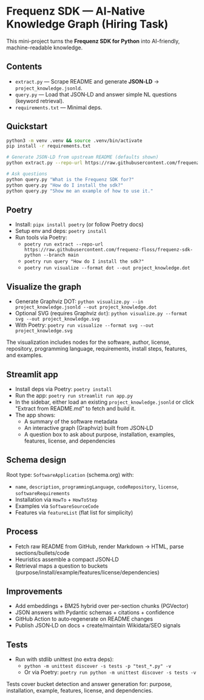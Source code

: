 # Frequenz SDK — AI‑Native Knowledge Graph (Hiring Task)

This mini-project turns the **Frequenz SDK for Python** into AI-friendly, machine-readable knowledge.

## Contents
- `extract.py` — Scrape README and generate **JSON‑LD** → `project_knowledge.jsonld`.
- `query.py` — Load that JSON‑LD and answer simple NL questions (keyword retrieval).
- `requirements.txt` — Minimal deps.

## Quickstart
```bash
python3 -m venv .venv && source .venv/bin/activate
pip install -r requirements.txt

# Generate JSON-LD from upstream README (defaults shown)
python extract.py --repo-url https://raw.githubusercontent.com/frequenz-floss/frequenz-sdk-python --branch main

# Ask questions
python query.py "What is the Frequenz SDK for?"
python query.py "How do I install the sdk?"
python query.py "Show me an example of how to use it."
```

## Poetry
- Install: `pipx install poetry` (or follow Poetry docs)
- Setup env and deps: `poetry install`
- Run tools via Poetry:
  - `poetry run extract --repo-url https://raw.githubusercontent.com/frequenz-floss/frequenz-sdk-python --branch main`
  - `poetry run query "How do I install the sdk?"`
  - `poetry run visualize --format dot --out project_knowledge.dot`

## Visualize the graph
- Generate Graphviz DOT: `python visualize.py --in project_knowledge.jsonld --out project_knowledge.dot`
- Optional SVG (requires Graphviz `dot`): `python visualize.py --format svg --out project_knowledge.svg`
- With Poetry: `poetry run visualize --format svg --out project_knowledge.svg`

The visualization includes nodes for the software, author, license, repository, programming language,
requirements, install steps, features, and examples.

## Streamlit app
- Install deps via Poetry: `poetry install`
- Run the app: `poetry run streamlit run app.py`
- In the sidebar, either load an existing `project_knowledge.jsonld` or click "Extract from README.md" to fetch and build it.
- The app shows:
  - A summary of the software metadata
  - An interactive graph (Graphviz) built from JSON‑LD
  - A question box to ask about purpose, installation, examples, features, license, and dependencies

## Schema design
Root type: `SoftwareApplication` (schema.org) with:
- `name`, `description`, `programmingLanguage`, `codeRepository`, `license`, `softwareRequirements`
- Installation via `HowTo` + `HowToStep`
- Examples via `SoftwareSourceCode`
- Features via `featureList` (flat list for simplicity)

## Process
- Fetch raw README from GitHub, render Markdown → HTML, parse sections/bullets/code
- Heuristics assemble a compact JSON‑LD
- Retrieval maps a question to buckets (purpose/install/example/features/license/dependencies)

## Improvements
- Add embeddings + BM25 hybrid over per-section chunks (PGVector)
- JSON answers with Pydantic schemas + citations + confidence
- GitHub Action to auto‑regenerate on README changes
- Publish JSON‑LD on docs + create/maintain Wikidata/SEO signals

## Tests
- Run with stdlib unittest (no extra deps):
  - `python -m unittest discover -s tests -p "test_*.py" -v`
  - Or via Poetry: `poetry run python -m unittest discover -s tests -v`

Tests cover bucket detection and answer generation for: purpose, installation, example, features, license, and dependencies.
